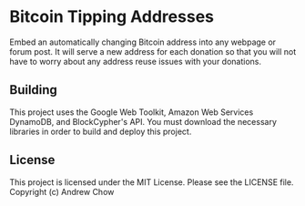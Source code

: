 # Bitcoin Tipping Addresses

Embed an automatically changing Bitcoin address into any webpage or forum post. It will serve a new address for each donation so that you will not have to worry about any address reuse issues with your donations.

## Building

This project uses the Google Web Toolkit, Amazon Web Services DynamoDB, and BlockCypher's API. You must download the necessary libraries in order to build and deploy this project.

## License

This project is licensed under the MIT License. Please see the LICENSE file. Copyright (c) Andrew Chow
